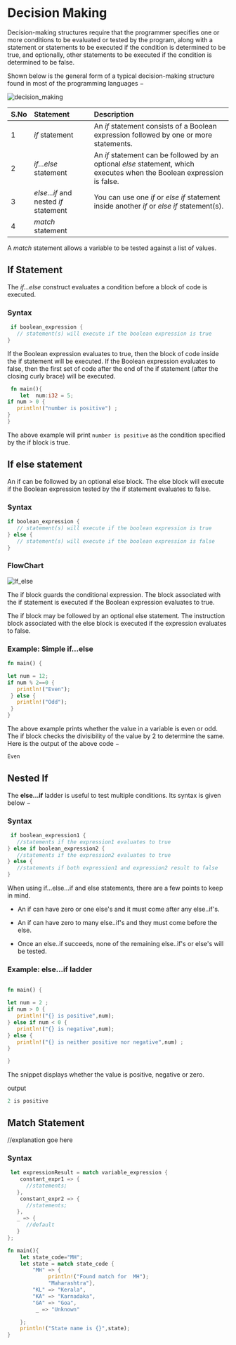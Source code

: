 # Decision Making

Decision-making structures require that the programmer specifies one or more conditions to be evaluated or tested by the program, along with a statement or statements to be executed if the condition is determined to be true, and optionally, other statements to be executed if the condition is determined to be false.

Shown below is the general form of a typical decision-making structure found in most of the programming languages −

![decision_making](https://user-images.githubusercontent.com/9062443/46945104-95641680-d091-11e8-81ca-8d4ab406442e.jpg)

| S.No | Statement | Description |
|:-----|:----------|:-------------|
| 1 | *if* statement|  An *if* statement consists of a Boolean expression followed by one or more statements.
| 2 | *if...else* statement|An *if* statement can be followed by an optional *else* statement, which executes when the Boolean expression is false.
|3|*else...if* and nested *if* statement|You can use one *if* or *else if* statement inside another *if* or *else if* statement(s). |
|4|*match* statement |
A *match* statement allows a variable to be tested against a list of values.

## If Statement

The *if…else* construct evaluates a condition before a block of code is executed.

### Syntax

```rust
 if boolean_expression {
   // statement(s) will execute if the boolean expression is true  
}
```

If the Boolean expression evaluates to true, then the block of code inside the if statement will be executed. If the Boolean expression evaluates to false, then the first set of code after the end of the if statement (after the closing curly brace) will be executed.

```rust
 fn main(){
    let  num:i32 = 5;
if num > 0 { 
   println!("number is positive") ;
}
}

```

The above example will print `number is positive` as the condition specified by the if block is true.

## If else statement

An if can be followed by an optional else block. The else block will execute if the Boolean expression tested by the if statement evaluates to false.

### Syntax

```rust
if boolean_expression {  
   // statement(s) will execute if the boolean expression is true
} else {
   // statement(s) will execute if the boolean expression is false  
}

```

### FlowChart

![If_else](
https://www.tutorialspoint.com/typescript/images/if_else_statement.jpg)

The if block guards the conditional expression. The block associated with the if statement is executed if the Boolean expression evaluates to true.

The if block may be followed by an optional else statement. The instruction block associated with the else block is executed if the expression evaluates to false.

### Example: Simple if…else

```rust
fn main() {

let num = 12;
if num % 2==0 {
   println!("Even");
 } else {
   println!("Odd");
 }
}

```

The above example prints whether the value in a variable is even or odd. The if block checks the divisibility of the value by 2 to determine the same. Here is the output of the above code −

```rust
Even
```

## Nested If

The **else…if** ladder is useful to test multiple conditions. Its syntax is given below −

### Syntax

```rust
 if boolean_expression1 { 
   //statements if the expression1 evaluates to true 
} else if boolean_expression2 { 
   //statements if the expression2 evaluates to true 
} else { 
   //statements if both expression1 and expression2 result to false 
}

```

When using if…else…if and else statements, there are a few points to keep in mind.

- An if can have zero or one else's and it must come after any else..if's.

- An if can have zero to many else..if's and they must come before the else.

- Once an else..if succeeds, none of the remaining else..if's or else's will be tested.


### Example: else…if ladder

```rust

fn main() {

let num = 2 ;
if num > 0 { 
   println!("{} is positive",num); 
} else if num < 0 { 
   println!("{} is negative",num); 
} else { 
   println!("{} is neither positive nor negative",num) ;
}

}

```

The snippet displays whether the value is positive, negative or zero.

output

```rust
2 is positive

```

## Match Statement
//explanation goe here
### Syntax

```rust
 let expressionResult = match variable_expression {
    constant_expr1 => {
      //statements;
   },
    constant_expr2 => {
      //statements;
   },
   _ => {
      //default
   }
};

```

```rust
fn main(){
    let state_code="MH";
    let state = match state_code {
        "MH" => {
             println!("Found match for  MH");
             "Maharashtra"},
        "KL" => "Kerala",
        "KA" => "Karnadaka",
        "GA" => "Goa",
         _ => "Unknown"

    };
    println!("State name is {}",state);
}
```
